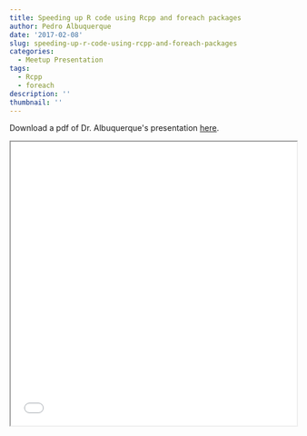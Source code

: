 ```yaml
---
title: Speeding up R code using Rcpp and foreach packages
author: Pedro Albuquerque
date: '2017-02-08'
slug: speeding-up-r-code-using-rcpp-and-foreach-packages
categories:
  - Meetup Presentation
tags:
  - Rcpp
  - foreach
description: ''
thumbnail: ''
---
```


Download a pdf of Dr. Albuquerque's presentation [here](../data/speeding-r-code.pdf). 

<iframe src="../data/speeding-r-code.pdf" width="100%" height="500px"></iframe>
